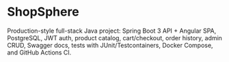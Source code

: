 # ShopSphere
Production-style full-stack Java project: Spring Boot 3 API + Angular SPA, PostgreSQL, JWT auth, product catalog, cart/checkout, order history, admin CRUD, Swagger docs, tests with JUnit/Testcontainers, Docker Compose, and GitHub Actions CI.
